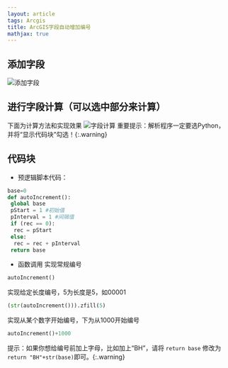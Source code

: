 ```yaml
---
layout: article
tags: Arcgis
title: ArcGIS字段自动增加编号
mathjax: true
---
```


## 添加字段 ##
![添加字段][1]
## 进行字段计算（可以选中部分来计算） ##
下面为计算方法和实现效果
![字段计算][2]
重要提示：解析程序一定要选Python，并将“显示代码块”勾选！{:.warning}
## 代码块 ##
 - 预逻辑脚本代码：
```Python
base=0
def autoIncrement():
 global base
 pStart = 1 #初始值
 pInterval = 1 #间隔值
 if (rec == 0): 
  rec = pStart 
 else: 
  rec = rec + pInterval 
 return base
```
 - 函数调用
实现常规编号
```Python
autoIncrement()
```
实现给定长度编号，5为长度是5，如00001
```Python
(str(autoIncrement())).zfill(5)
```
实现从某个数字开始编号，下为从1000开始编号
```Python
autoIncrement()+1000
```
提示：如果你想给编号前加上字母，比如加上“BH”，请将 `return base` 修改为 `return "BH"+str(base)`即可。{:.warning}



  [1]: http://blog.icehui.com/usr/uploads/2019/03/3958569915.png
  [2]: http://blog.icehui.com/usr/uploads/2019/03/3156433454.png
